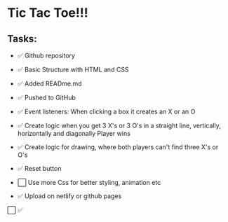 # Tic Tac Toe!!!


## Tasks:

- ✅ Github repository
- ✅ Basic Structure with HTML and CSS
- ✅ Added READme.md
- ✅ Pushed to GitHub

- ✅ Event listeners: When clicking a box it creates an X or an O


- ✅ Create logic when you get 3 X's or 3 O's in a straight line, vertically, horizontally and diagonally Player wins
- ✅ Create logic for drawing, where both players can't find three X's or O's
- ✅ Reset button
- ⬜️ Use more Css for better styling, animation etc

- ✅ Upload on netlify or github pages



⬜️
✅
